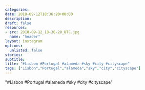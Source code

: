 ```yaml
---
categories:
date: 2018-09-12T18:36:20+00:00
description:
draft: false
resources:
- src: 2018-09-12_18-36-20_UTC.jpg
  name: "header"
layout: instagram
options:
  unlisted: false
stories:
subtitle:
title: "#Lisbon #Portugal #alameda #sky #city #cityscape"
tags: ["Lisbon","Portugal","alameda","sky","city","cityscape"]
---
```


"#Lisbon #Portugal #alameda #sky #city #cityscape"
